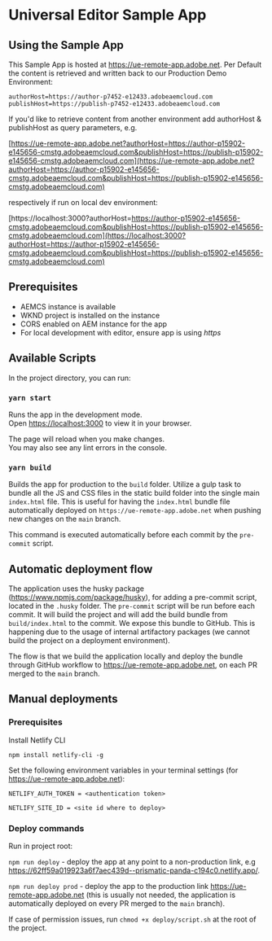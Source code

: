 # Universal Editor Sample App

## Using the Sample App
This Sample App is hosted at https://ue-remote-app.adobe.net.
Per Default the content is retrieved and written back to our Production Demo Environment:
```
authorHost=https://author-p7452-e12433.adobeaemcloud.com
publishHost=https://publish-p7452-e12433.adobeaemcloud.com
```
If you'd like to retrieve content from another environment add authorHost & publishHost as query parameters, e.g.

[https://ue-remote-app.adobe.net?authorHost=https://author-p15902-e145656-cmstg.adobeaemcloud.com&publishHost=https://publish-p15902-e145656-cmstg.adobeaemcloud.com](https://ue-remote-app.adobe.net?authorHost=https://author-p15902-e145656-cmstg.adobeaemcloud.com&publishHost=https://publish-p15902-e145656-cmstg.adobeaemcloud.com)

respectively if run on local dev environment:

[https://localhost:3000?authorHost=https://author-p15902-e145656-cmstg.adobeaemcloud.com&publishHost=https://publish-p15902-e145656-cmstg.adobeaemcloud.com](https://localhost:3000?authorHost=https://author-p15902-e145656-cmstg.adobeaemcloud.com&publishHost=https://publish-p15902-e145656-cmstg.adobeaemcloud.com)


## Prerequisites 

- AEMCS instance is available
- WKND project is installed on the instance
- CORS enabled on AEM instance for the app
- For local development with editor, ensure app is using *https*

## Available Scripts

In the project directory, you can run:

### `yarn start`

Runs the app in the development mode.\
Open [https://localhost:3000](https://localhost:3000) to view it in your browser.

The page will reload when you make changes.\
You may also see any lint errors in the console.

### `yarn build`

Builds the app for production to the `build` folder.
Utilize a gulp task to bundle all the JS and CSS files in the static build folder into the single main `index.html` file.
This is useful for having the `index.html` bundle file automatically deployed on `https://ue-remote-app.adobe.net` when pushing new changes on the `main` branch.

This command is executed automatically before each commit by the `pre-commit` script.

## Automatic deployment flow

The application uses the husky package (https://www.npmjs.com/package/husky), for adding a pre-commit script, located in the  `.husky` folder.
The `pre-commit` script will be run before each commit. It will build the project and will add the build bundle from `build/index.html` to the commit.
We expose this bundle to GitHub. This is happening due to the usage of internal artifactory packages (we cannot build the project on a deployment environment).

The flow is that we build the application locally and deploy the bundle through GitHub workflow to https://ue-remote-app.adobe.net, on each PR merged to the `main` branch.

## Manual deployments

### Prerequisites
Install Netlify CLI

`npm install netlify-cli -g`

Set the following environment variables in your terminal settings (for https://ue-remote-app.adobe.net):

`NETLIFY_AUTH_TOKEN = <authentication token>`

`NETLIFY_SITE_ID = <site id where to deploy>`

 ### Deploy commands
Run in project root:

`npm run deploy` - deploy the app at any point to a non-production link, e.g https://62ff59a019923a6f7aec439d--prismatic-panda-c194c0.netlify.app/.

`npm run deploy prod` - deploy the app to the production link https://ue-remote-app.adobe.net (this is usually not needed, the application is automatically deployed on every PR merged to the `main` branch).
 
If case of permission issues, run `chmod +x deploy/script.sh` at the root of the project.


